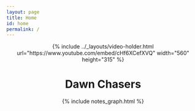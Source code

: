 ```yaml
---
layout: page
title: Home
id: home
permalink: /
---
```


<center>
{% include ../_layouts/video-holder.html url="https://www.youtube.com/embed/cHf6XCefXVQ" width="560" height="315" %}

<h1>Dawn Chasers</h1>

{% include notes_graph.html %}
</center>